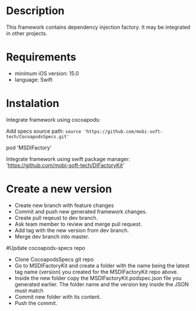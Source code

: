 # Description
This framework contains dependency injection factory. It may be integrated in other projects.

# Requirements
- minimum iOS version: 15.0
- language: Swift

# Instalation
Integrate framework using cocoapods:

Add specs source path: `source 'https://github.com/mobi-soft-tech/CocoapodsSpecs.git'`

pod 'MSDIFactory'

Integrate framework using swift package manager: 'https://github.com/mobi-soft-tech/DIFactoryKit'

# Create a new version

- Create new branch with feature changes
- Commit and push new generated framework changes.
- Create pull reqeust to dev branch.
- Ask team member to review and merge pull request.
- Add tag with the new version from dev branch.
- Merge dev branch into master.

#Update cocoapods-specs repo

- Clone CocoapodsSpecs git repo
- Go to MSDIFactoryKit and create a folder with the name being the latest tag name (version) you created for the MSDIFactoryKit repo above.
- Inside the new folder copy the MSDIFactoryKit.podspec.json file you generated earlier. The folder name and the version key inside the JSON must match
- Commit new folder with its content.
- Push the commit.
